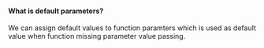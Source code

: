 <h4>What is default parameters?</h4>
<p>We can assign default values to function paramters which is used as default value when function missing parameter value passing. 
</p>


